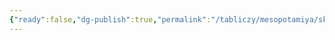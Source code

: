 ```yaml
---
{"ready":false,"dg-publish":true,"permalink":"/tabliczy/mesopotamiya/skulptura-gudea/","dgPassFrontmatter":true}
---
```



